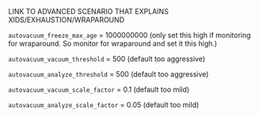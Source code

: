 
LINK TO ADVANCED SCENARIO THAT EXPLAINS XIDS/EXHAUSTION/WRAPAROUND

`autovacuum_freeze_max_age` = 1000000000 (only set this high if monitoring for wraparound. So monitor for wraparound and set it this high.)

`autovacuum_vacuum_threshold` = 500 (default too aggressive)

`autovacuum_analyze_threshold` = 500 (default too aggressive)

`autovacuum_vacuum_scale_factor` = 0.1 (default too mild)

`autovacuum_analyze_scale_factor` = 0.05 (default too mild)

